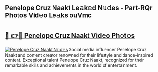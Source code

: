 ## Penelope Cruz Naakt Le𝚊k𝚎d N𝚞𝚍es - Part-RQr Photos Vid𝚎o Le𝚊ks ouVmc

# <h2><a href="http://fb8aza.evod.top/?m=Penelope+Cruz+Naakt">🔗 👉🔴 Penelope Cruz Naakt Vid𝚎o Ph𝚘t𝚘s</a></h2>

[![Penelope Cruz Naakt N𝚞d𝚎s](https://i.imgur.com/8V9OHl7.gif)](http://fb8aza.evod.top/?m=Penelope+Cruz+Naakt)
Social media influencer Penelope Cruz Naakt and content creator renowned for their lifestyle and dance-inspired content. Exceptional talent Penelope Cruz Naakt, recognized for their remarkable skills and achievements in the world of entertainment. 
